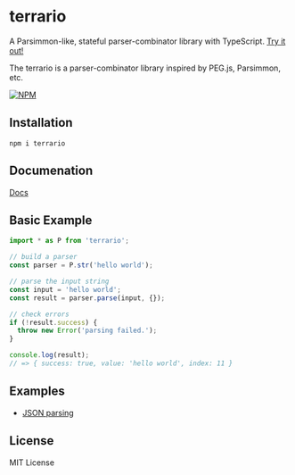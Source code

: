 # terrario
A Parsimmon-like, stateful parser-combinator library with TypeScript.
[Try it out!](https://npm.runkit.com/terrario)

The terrario is a parser-combinator library inspired by PEG.js, Parsimmon, etc.

[![NPM](https://nodei.co/npm/terrario.png?downloads=true&downloadRank=true&stars=true)](https://www.npmjs.com/package/terrario)

## Installation
```
npm i terrario
```

## Documenation
[Docs](https://github.com/marihachi/terrario/tree/develop/docs/index.md)

## Basic Example
```ts
import * as P from 'terrario';

// build a parser
const parser = P.str('hello world');

// parse the input string
const input = 'hello world';
const result = parser.parse(input, {});

// check errors
if (!result.success) {
  throw new Error('parsing failed.');
}

console.log(result);
// => { success: true, value: 'hello world', index: 11 }
```

## Examples
- [JSON parsing](https://github.com/marihachi/terrario/tree/develop/examples/json)

## License
MIT License
